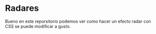 # Radares

Bueno en este reporsitorio podemos ver como hacer un efecto radar con CSS se puede modificar a gusto.
